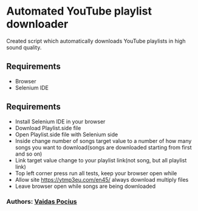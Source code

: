  # Automated YouTube playlist downloader
  Created script which automatically downloads YouTube playlists in high sound quality.

 ## Requirements
 - Browser
 - Selenium IDE

 ## Requirements
 - Install Selenium IDE in your browser
 - Download Playlist.side file
 - Open Playlist.side file with Selenium side
 - Inside change number of songs target value to a number of how many songs you want to download(songs are downloaded starting from first and so on)
 - Link target value change to your playlist link(not song, but all playlist link)
 - Top left corner press run all tests, keep your browser open while
 - Allow site https://ytmp3eu.com/en45/ always download multiply files
 - Leave browser open while songs are being downloaded

 ### Authors: [Vaidas Pocius]( https://github.com/Vaidas393)
